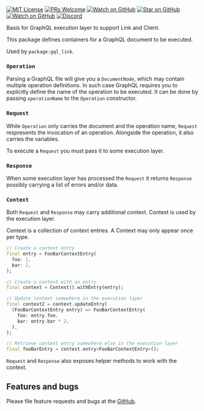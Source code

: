 [![MIT License][license-badge]][license-link]
[![PRs Welcome][prs-badge]][prs-link]
[![Watch on GitHub][github-watch-badge]][github-watch-link]
[![Star on GitHub][github-star-badge]][github-star-link]
[![Watch on GitHub][github-forks-badge]][github-forks-link]
[![Discord][discord-badge]][discord-link]

[license-badge]: https://img.shields.io/github/license/gql-dart/gql.svg?style=for-the-badge
[license-link]: https://github.com/gql-dart/gql/blob/master/LICENSE
[prs-badge]: https://img.shields.io/badge/PRs-welcome-brightgreen.svg?style=for-the-badge
[prs-link]: https://github.com/gql-dart/gql/issues

[github-watch-badge]: https://img.shields.io/github/watchers/gql-dart/gql.svg?style=for-the-badge&logo=github&logoColor=ffffff
[github-watch-link]: https://github.com/gql-dart/gql/watchers
[github-star-badge]: https://img.shields.io/github/stars/gql-dart/gql.svg?style=for-the-badge&logo=github&logoColor=ffffff
[github-star-link]: https://github.com/zino-app/graphql-flutter/stargazers
[github-forks-badge]: https://img.shields.io/github/forks/gql-dart/gql.svg?style=for-the-badge&logo=github&logoColor=ffffff
[github-forks-link]: https://github.com/gql-dart/gql/network/members

[discord-badge]: https://img.shields.io/discord/559455668810153989.svg?style=for-the-badge&logo=discord&logoColor=ffffff
[discord-link]: https://discord.gg/NryjpVa

Basis for GraphQL execution layer to support Link and Client.

This package defines containers for a GraphQL document to be executed.

Used by `package:gql_link`.


### `Operation`

Parsing a GraphQL file will give you a `DocumentNode`, which may contain
multiple operation definitions. In such case GraphQL requires you to
explicitly define the name of the operation to be executed. It can be
done by passing `operationName` to the `Operation` constructor.


### `Request`

While `Operation` only carries the document and the operation name,
`Request` respresents the invocation of an operation. Alongside the operation,
it also carries the variables.

To execute a `Request` you must pass it to some execution layer.


### `Response`

When some execution layer has processed the `Request` it returns `Response`
possibly carrying a list of errors and/or data.


### `Context`

Both `Request` and `Response` may carry additional context. Context is used
by the execution layer.

Context is a collection of context entries. A Context may only appear once
per type.

```dart
// Create a context entry
final entry = FooBarContextEntry(
  foo: 1,
  bar: 2,
);

// Create a context with an entry
final context = Context().withEntry(entry);

// Update context somewhere in the execution layer
final context2 = context.updateEntry(
  (FooBarContextEntry entry) => FooBarContextEntry(
    foo: entry.foo,
    bar: entry.bar * 2,
  ), 
);

// Retrieve context entry somewhere else in the execution layer
final fooBarEntry = context.entry<FooBarContextEntry>();
```

`Request` and `Response` also exposes helper methods to work with the context. 

## Features and bugs

Please file feature requests and bugs at the [GitHub][tracker].

[tracker]: https://github.com/gql-dart/gql/issues
